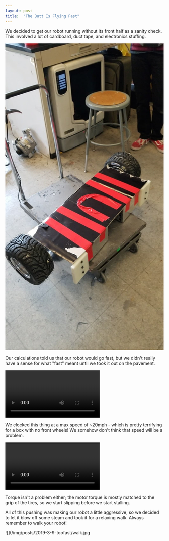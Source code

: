```yaml
---
layout: post
title:  "The Butt Is Flying Fast"
---
```

We decided to get our robot running without its front half as a sanity check. This involved a lot of cardboard, duct tape, and electronics stuffing. 

![](/img/posts/2019-3-9-toofast/ghetto.jpg)

Our calculations told us that our robot would go fast, but we didn't really have a sense for what "fast" meant until we took it out on the pavement.

<video style='max-width: 100%;vertical-align:middle;' controls preload='metadata' onclick='(function(el){ if(el.paused) el.play(); else el.pause() })(this)'>
  <source src='/img/posts/2019-3-9-toofast/goinfast.mp4' type='video/mp4; codecs="avc1.42E01E, mp4a.40.2"'>
</video>
 
We clocked this thing at a max speed of ~20mph - which is pretty terrifying for a box with no front wheels! We somehow don't think that speed will be a problem.

<video style='max-width: 100%;vertical-align:middle;' controls preload='metadata' onclick='(function(el){ if(el.paused) el.play(); else el.pause() })(this)'>
  <source src='/img/posts/2019-3-9-toofast/torque.mp4' type='video/mp4; codecs="avc1.42E01E, mp4a.40.2"'>
</video>

Torque isn't a problem either; the motor torque is mostly matched to the grip of the tires, so we start slipping before we start stalling.

All of this pushing was making our robot a little aggressive, so we decided to let it blow off some steam and took it for a relaxing walk. Always remember to walk your robot!

![](/img/posts/2019-3-9-toofast/walk.jpg